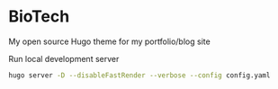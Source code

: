 # BioTech

My open source Hugo theme for my portfolio/blog site

Run local development server

```bash
hugo server -D --disableFastRender --verbose --config config.yaml
```
